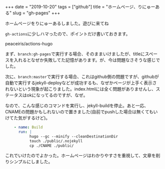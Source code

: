 +++
date = "2019-10-20"
tags = ["github"]
title = "ホームページ、りにゅーある"
slug = "gh-pages"
+++

ホームページをりにゅーあるしました。遊びに来てね

`gh-actions`に少しハマったので、ポイントだけ書いておきます。

peaceiris/actions-hugo

まず、`branch:gh-pages`で実行する場合、そのままいけましたが、titleにスペースを入れるとなぜか失敗してた記憶があります。が、今は問題なさそうな感じでした。

次に、`branch:master`で実行する場合、これはgithub側の問題ですが、githubが自動で実行するjekyll-deployなどが成功するも、なぜかページが上手く表示されないという現象が起こりました。index.htmlには全く問題がありませんし、ステータスはokになってるのですが、なぜ。

なので、こんな感じのコマンドを実行し、jekyll-buildを停止。あと一応、CNAMEの問題かもしれないので置きました(自前でpushした場合は無くてもいけてた気がするけど)。

```yml
    - name: Build
      run: |
           hugo --gc --minify --cleanDestinationDir
           touch ./public/.nojekyll
           cp ./CNAME ./public/
```

これでいけたのでよかった。ホームページはわかりやすさを重視して、文章を削りシンプルにしました。

